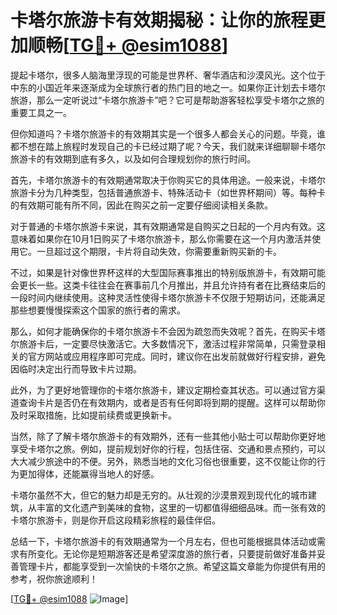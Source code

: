# 卡塔尔旅游卡有效期揭秘：让你的旅程更加顺畅[[TG💪+ @esim1088](https://t.me/s/esim1088)]

提起卡塔尔，很多人脑海里浮现的可能是世界杯、奢华酒店和沙漠风光。这个位于中东的小国近年来逐渐成为全球旅行者的热门目的地之一。如果你正计划去卡塔尔旅游，那么一定听说过“卡塔尔旅游卡”吧？它可是帮助游客轻松享受卡塔尔之旅的重要工具之一。

但你知道吗？卡塔尔旅游卡的有效期其实是一个很多人都会关心的问题。毕竟，谁都不想在踏上旅程时发现自己的卡已经过期了呢？今天，我们就来详细聊聊卡塔尔旅游卡的有效期到底有多久，以及如何合理规划你的旅行时间。

首先，卡塔尔旅游卡的有效期通常取决于你购买它的具体用途。一般来说，卡塔尔旅游卡分为几种类型，包括普通旅游卡、特殊活动卡（如世界杯期间）等。每种卡的有效期可能有所不同，因此在购买之前一定要仔细阅读相关条款。

对于普通的卡塔尔旅游卡来说，其有效期通常是自购买之日起的一个月内有效。这意味着如果你在10月1日购买了卡塔尔旅游卡，那么你需要在这一个月内激活并使用它。一旦超过这个期限，卡片将自动失效，你需要重新购买新的卡。

不过，如果是针对像世界杯这样的大型国际赛事推出的特别版旅游卡，有效期可能会更长一些。这类卡往往会在赛事前几个月推出，并且允许持有者在比赛结束后的一段时间内继续使用。这种灵活性使得卡塔尔旅游卡不仅限于短期访问，还能满足那些想要慢慢探索这个国家的旅行者的需求。

那么，如何才能确保你的卡塔尔旅游卡不会因为疏忽而失效呢？首先，在购买卡塔尔旅游卡后，一定要尽快激活它。大多数情况下，激活过程非常简单，只需登录相关的官方网站或应用程序即可完成。同时，建议你在出发前就做好行程安排，避免因临时决定出行而导致卡片过期。

此外，为了更好地管理你的卡塔尔旅游卡，建议定期检查其状态。可以通过官方渠道查询卡片是否仍在有效期内，或者是否有任何即将到期的提醒。这样可以帮助你及时采取措施，比如提前续费或更换新卡。

当然，除了了解卡塔尔旅游卡的有效期外，还有一些其他小贴士可以帮助你更好地享受卡塔尔之旅。例如，提前规划好你的行程，包括住宿、交通和景点预约，可以大大减少旅途中的不便。另外，熟悉当地的文化习俗也很重要，这不仅能让你的行为更加得体，还能赢得当地人的好感。

卡塔尔虽然不大，但它的魅力却是无穷的。从壮观的沙漠景观到现代化的城市建筑，从丰富的文化遗产到美味的食物，这里的一切都值得细细品味。而一张有效的卡塔尔旅游卡，则是你开启这段精彩旅程的最佳伴侣。

总结一下，卡塔尔旅游卡的有效期通常为一个月左右，但也可能根据具体活动或需求有所变化。无论你是短期游客还是希望深度游的旅行者，只要提前做好准备并妥善管理卡片，都能享受到一次愉快的卡塔尔之旅。希望这篇文章能为你提供有用的参考，祝你旅途顺利！

[[TG💪+ @esim1088](https://t.me/s/esim1088) ![Image](https://i.postimg.cc/4NQfJmqS/Snipaste-2025-05-13-00-14-12.png)]